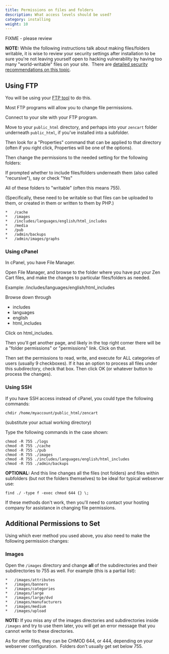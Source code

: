 ```yaml
---
title: Permissions on files and folders 
description: What access levels should be used?
category: installing 
weight: 10
---
```


FIXME - please review 

**NOTE:** While the following instructions talk about making files/folders writable, it is wise to review your security settings after installation to be sure you're not leaving yourself open to hacking vulnerability by having too many "world-writable" files on your site.  
There are [detailed security recommendations on this topic](/user/security/security_recommendations/).

## Using FTP 

You will be using your [FTP tool](/user/first_steps/useful_tools/#ftp-tools) to do this.

Most FTP programs will allow you to change file permissions.

Connect to your site with your FTP program.

Move to your `public_html` directory, and perhaps into your `zencart` folder underneath `public_html`, if you've installed into a subfolder.

Then look for a "Properties" command that can be applied to that directory (often if you right click, Properties will be one of the options).

Then change the permissions to the needed setting for the following folders:

If prompted whether to include files/folders underneath them (also called "recursive"), say or check "Yes"

All of these folders to "writable" (often this means 755).

(Specifically, these need to be writable so that files can be uploaded to them, or created in them or written to them by PHP.)

```
*   /cache
*   /images
*   /includes/languages/english/html_includes
*   /media
*   /pub
*   /admin/backups
*   /admin/images/graphs
```

### Using cPanel

In cPanel, you have File Manager.

Open File Manager, and browse to the folder where you have put your Zen Cart files, and make the changes to particular files/folders as needed.

Example: /includes/languages/english/html_includes  

Browse down through  

- includes  
- languages  
- english  
- html_includes  

Click on html_includes.  

Then you'll get another page, and likely in the top right corner there will be a "folder permissions" or "permissions" link. Click on that.  

Then set the permissions to read, write, and execute for ALL categories of users (usually 9 checkboxes). If it has an option to process all files under this subdirectory, check that box. Then click OK (or whatever button to process the changes).  

### Using SSH

If you have SSH access instead of cPanel, you could type the following commands:  

```
chdir /home/myaccount/public_html/zencart
```

(substitute your actual working directory)  

Type the following commands in the case shown: 

```
chmod -R 755 ./logs
chmod -R 755 ./cache
chmod -R 755 ./pub
chmod -R 755 ./images
chmod -R 755 ./includes/languages/english/html_includes
chmod -R 755 ./admin/backups
```


**OPTIONAL:** And this line changes all the files (not folders) and files within subfolders (but not the folders themselves) to be ideal for typical webserver use:

```
find ./ -type f -exec chmod 644 {} \;
```

If these methods don't work, then you'll need to contact your hosting company for assistance in changing file permissions.

## Additional Permissions to Set 

Using which ever method you used above, you also need to make the following 
permission changes: 

### Images 
Open the `/images` directory and change **all** of the subdirectories and their subdirectories to 755 as well. For example (this is a partial list):  

```
*   /images/attributes
*   /images/banners
*   /images/categories
*   /images/large
*   /images/large/dvd
*   /images/manufacturers
*   /images/medium
*   /images/upload
```

**NOTE:** If you miss any of the images directories and subdirectories inside 
`/images` and try to use them later, you will get an error message that you cannot write to these directories.  

As for other files, they can be CHMOD 644, or 444, depending on your webserver configuration.  Folders don't usually get set below 755.  


